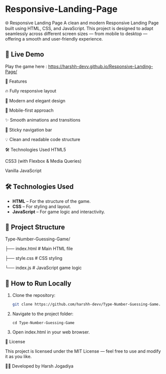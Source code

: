 # Responsive-Landing-Page
🌐 Responsive Landing Page A clean and modern Responsive Landing Page built using HTML, CSS, and JavaScript. This project is designed to adapt seamlessly across different screen sizes — from mobile to desktop — offering a smooth and user-friendly experience.  

## 🔗 Live Demo
Play the game here : https://harshh-devv.github.io/Responsive-Landing-Page/

🚀 Features

🔥 Fully responsive layout

🎨 Modern and elegant design

📱 Mobile-first approach

✨ Smooth animations and transitions

🧭 Sticky navigation bar

💡 Clean and readable code structure

🛠️ Technologies Used
HTML5

CSS3 (with Flexbox & Media Queries)

Vanilla JavaScript

## 🛠️ Technologies Used
- **HTML** – For the structure of the game.
- **CSS** – For styling and layout.
- **JavaScript** – For game logic and interactivity.

## 📂 Project Structure

Type-Number-Guessing-Game/

├── index.html # Main HTML file

├── style.css # CSS styling

└── index.js # JavaScript game logic

## 🚀 How to Run Locally
1. Clone the repository:
   ```bash
   git clone https://github.com/harshh-devv/Type-Number-Guessing-Game.git
   

2.  Navigate to the project folder:
   
     ```
     cd Type-Number-Guessing-Game

3. Open index.html in your web browser.



📄 License

This project is licensed under the MIT License — feel free to use and modify it as you like.

👨‍💻 Developed by Harsh Jogadiya




